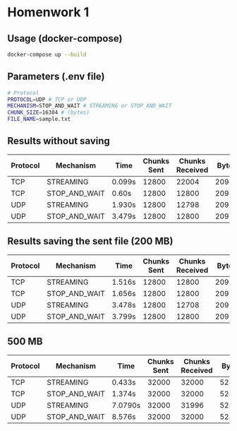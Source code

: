
# Homenwork 1


## Usage (docker-compose)

```bash 
docker-compose up --build
```

## Parameters (.env file)

```bash
# Protocol
PROTOCOL=UDP # TCP or UDP
MECHANISM=STOP_AND_WAIT # STREAMING or STOP_AND_WAIT
CHUNK_SIZE=16384 # (bytes)
FILE_NAME=sample.txt
```


## Results without saving


| Protocol | Mechanism | Time | Chunks Sent | Chunks Received | Bytes Sent | Bytes Received |
|----------|-----------|------|-------------|-----------------|------------|----------------|
| TCP      | STREAMING | 0.099s | 12800 | 22004 | 209715200 | 209715200 |
| TCP      | STOP_AND_WAIT | 0.60s | 12800 | 12800 | 209715200 | 209715200 |
| UDP      | STREAMING | 1.930s | 12800 | 12798 | 209715200 | 209682432 |
| UDP      | STOP_AND_WAIT | 3.479s | 12800 | 12800 | 209715200 | 209715200 |


## Results saving the sent file (200 MB)

| Protocol | Mechanism | Time | Chunks Sent | Chunks Received | Bytes Sent | Bytes Received |
|----------|-----------|------|-------------|-----------------|------------|----------------|
| TCP      | STREAMING | 1.516s | 12800 | 12800 | 209715200 | 209715200 |
| TCP      | STOP_AND_WAIT | 1.656s | 12800 | 12800 | 209715200 | 209715200 |
| UDP      | STREAMING | 3.478s | 12800 | 12708 | 209715200 | 208207872 |
| UDP      | STOP_AND_WAIT | 3.799s | 12800 | 12800 | 209715200 | 209715200 |

## 500 MB

| Protocol | Mechanism | Time | Chunks Sent | Chunks Received | Bytes Sent | Bytes Received |
|----------|-----------|------|-------------|-----------------|------------|----------------|
| TCP      | STREAMING | 0.433s | 32000 | 32000 | 524288000 | 524288000 |
| TCP      | STOP_AND_WAIT | 1.374s | 32000 | 32000 | 524288000 | 524288000 |
| UDP      | STREAMING | 7.0790s | 32000 | 31996 | 524288000 | 524222464 |
| UDP      | STOP_AND_WAIT | 8.576s | 32000 | 32000 | 524288000 | 524288000 |



 